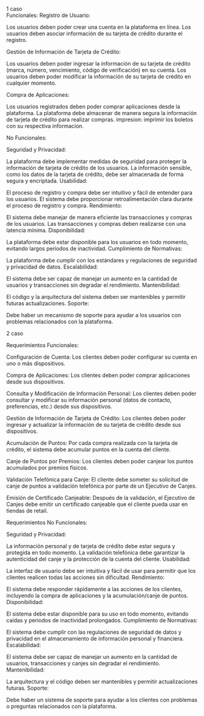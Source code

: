 1 caso  
Funcionales:
Registro de Usuario:

Los usuarios deben poder crear una cuenta en la plataforma en línea.
Los usuarios deben asociar información de su tarjeta de crédito durante el registro.

Gestión de Información de Tarjeta de Crédito:

Los usuarios deben poder ingresar la información de su tarjeta de crédito (marca, número, vencimiento, código de verificación) en su cuenta.
Los usuarios deben poder modificar la información de su tarjeta de crédito en cualquier momento.

Compra de Aplicaciones:

Los usuarios registrados deben poder comprar aplicaciones desde la plataforma.
La plataforma debe almacenar de manera segura la información de tarjeta de crédito para realizar compras.
impresion:
imprimir los boletos con su respectiva informacion.

No Funcionales:

Seguridad y Privacidad:

La plataforma debe implementar medidas de seguridad para proteger la información de tarjeta de crédito de los usuarios.
La información sensible, como los datos de la tarjeta de crédito, debe ser almacenada de forma segura y encriptada.
Usabilidad:

El proceso de registro y compra debe ser intuitivo y fácil de entender para los usuarios.
El sistema debe proporcionar retroalimentación clara durante el proceso de registro y compra.
Rendimiento:

El sistema debe manejar de manera eficiente las transacciones y compras de los usuarios.
Las transacciones y compras deben realizarse con una latencia mínima.
Disponibilidad:

La plataforma debe estar disponible para los usuarios en todo momento, evitando largos períodos de inactividad.
Cumplimiento de Normativas:

La plataforma debe cumplir con los estándares y regulaciones de seguridad y privacidad de datos.
Escalabilidad:

El sistema debe ser capaz de manejar un aumento en la cantidad de usuarios y transacciones sin degradar el rendimiento.
Mantenibilidad:

El código y la arquitectura del sistema deben ser mantenibles y permitir futuras actualizaciones.
Soporte:

Debe haber un mecanismo de soporte para ayudar a los usuarios con problemas relacionados con la plataforma.

2 caso

Requerimientos Funcionales:

Configuración de Cuenta:
Los clientes deben poder configurar su cuenta en uno o más dispositivos.

Compra de Aplicaciones:
Los clientes deben poder comprar aplicaciones desde sus dispositivos.

Consulta y Modificación de Información Personal:
Los clientes deben poder consultar y modificar su información personal (datos de contacto, preferencias, etc.) desde sus dispositivos.

Gestión de Información de Tarjeta de Crédito:
Los clientes deben poder ingresar y actualizar la información de su tarjeta de crédito desde sus dispositivos.

Acumulación de Puntos:
Por cada compra realizada con la tarjeta de crédito, el sistema debe acumular puntos en la cuenta del cliente.

Canje de Puntos por Premios:
Los clientes deben poder canjear los puntos acumulados por premios físicos.

Validación Telefónica para Canje:
El cliente debe someter su solicitud de canje de puntos a validación telefónica por parte de un Ejecutivo de Canjes.

Emisión de Certificado Canjeable:
Después de la validación, el Ejecutivo de Canjes debe emitir un certificado canjeable que el cliente pueda usar en tiendas de retail.

Requerimientos No Funcionales:

Seguridad y Privacidad:

La información personal y de tarjeta de crédito debe estar segura y protegida en todo momento.
La validación telefónica debe garantizar la autenticidad del canje y la protección de la cuenta del cliente.
Usabilidad:

La interfaz de usuario debe ser intuitiva y fácil de usar para permitir que los clientes realicen todas las acciones sin dificultad.
Rendimiento:

El sistema debe responder rápidamente a las acciones de los clientes, incluyendo la compra de aplicaciones y la acumulación/canje de puntos.
Disponibilidad:

El sistema debe estar disponible para su uso en todo momento, evitando caídas y periodos de inactividad prolongados.
Cumplimiento de Normativas:

El sistema debe cumplir con las regulaciones de seguridad de datos y privacidad en el almacenamiento de información personal y financiera.
Escalabilidad:

El sistema debe ser capaz de manejar un aumento en la cantidad de usuarios, transacciones y canjes sin degradar el rendimiento.
Mantenibilidad:

La arquitectura y el código deben ser mantenibles y permitir actualizaciones futuras.
Soporte:

Debe haber un sistema de soporte para ayudar a los clientes con problemas o preguntas relacionados con la plataforma.
